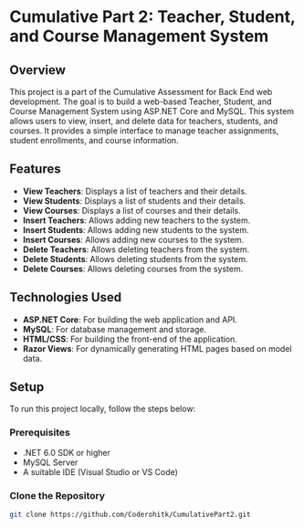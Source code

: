 # Cumulative Part 2: Teacher, Student, and Course Management System

## Overview

This project is a part of the Cumulative Assessment for Back End web development. The goal is to build a web-based Teacher, Student, and Course Management System using ASP.NET Core and MySQL. This system allows users to view, insert, and delete data for teachers, students, and courses. It provides a simple interface to manage teacher assignments, student enrollments, and course information.

## Features

- **View Teachers**: Displays a list of teachers and their details.
- **View Students**: Displays a list of students and their details.
- **View Courses**: Displays a list of courses and their details.
- **Insert Teachers**: Allows adding new teachers to the system.
- **Insert Students**: Allows adding new students to the system.
- **Insert Courses**: Allows adding new courses to the system.
- **Delete Teachers**: Allows deleting teachers from the system.
- **Delete Students**: Allows deleting students from the system.
- **Delete Courses**: Allows deleting courses from the system.

## Technologies Used

- **ASP.NET Core**: For building the web application and API.
- **MySQL**: For database management and storage.
- **HTML/CSS**: For building the front-end of the application.
- **Razor Views**: For dynamically generating HTML pages based on model data.
  
## Setup

To run this project locally, follow the steps below:

### Prerequisites

- .NET 6.0 SDK or higher
- MySQL Server
- A suitable IDE (Visual Studio or VS Code)

### Clone the Repository

```bash
git clone https://github.com/Coderohitk/CumulativePart2.git
